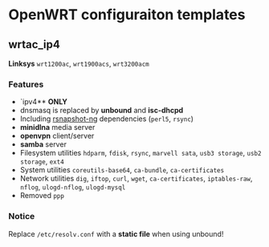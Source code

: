 OpenWRT configuraiton templates
=========================================

wrtac_ip4
--------------------------------

**Linksys** `wrt1200ac`, `wrt1900acs`, `wrt3200acm`

### Features ###

* `ipv4** **ONLY**
* dnsmasq is replaced by **unbound** and **isc-dhcpd**
* Including [rsnapshot-ng](https://github.com/AenonDynamics/rsnapshot-ng) dependencies (`perl5`, `rsync`)
* **minidlna** media server
* **openvpn** client/server
* **samba** server
* Filesystem utilities `hdparm`, `fdisk`, `rsync`, `marvell sata`, `usb3 storage`, `usb2 storage`, `ext4`
* System utilities `coreutils-base64`, `ca-bundle`, `ca-certificates`
* Network utilities `dig`, `iftop`, `curl`, `wget`, `ca-certificates`, `iptables-raw`, `nflog`, `ulogd-nflog`, `ulogd-mysql`
* Removed `ppp`

### Notice ###

Replace `/etc/resolv.conf` with a **static file** when using unbound!